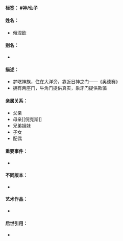 #### 标签： #神/仙子
#### 姓名：
- 俄涅欧
#### 别名：
- 
#### 描述：
- 梦呓神族，住在大洋旁，靠近日神之门——《奥德赛》
- 拥有两座门，牛角门提供真实，象牙门提供欺骗
#### 亲属关系：
- 父亲
- 母亲[[倪克斯]]
- 兄弟姐妹
- 子女
- 配偶
#### 重要事件：
- 
#### 不同版本：
- 
#### 艺术作品：
- 
#### 后世引用：
- 